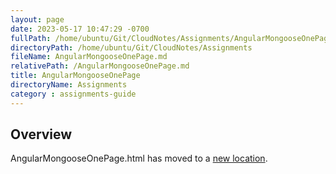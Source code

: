 ```yaml
---
layout: page
date: 2023-05-17 10:47:29 -0700
fullPath: /home/ubuntu/Git/CloudNotes/Assignments/AngularMongooseOnePage.md
directoryPath: /home/ubuntu/Git/CloudNotes/Assignments
fileName: AngularMongooseOnePage.md
relativePath: /AngularMongooseOnePage.md
title: AngularMongooseOnePage
directoryName: Assignments
category : assignments-guide
---
```


## Overview

AngularMongooseOnePage.html has moved to a [new location](/mongo-guide/AngularMongooseOnePage.html).
